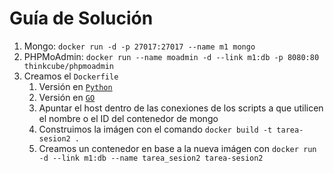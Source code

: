 # Guía de Solución

1. Mongo: `docker run -d -p 27017:27017 --name m1 mongo`
2. PHPMoAdmin: `docker run --name moadmin -d --link m1:db -p 8080:80 thinkcube/phpmoadmin`
3. Creamos el `Dockerfile`
   1. Versión en [`Python`](python/Dockerfile)
   2. Versión en [`GO`](go/Dockerfile)
   3. Apuntar el host dentro de las conexiones de los scripts a que utilicen el nombre o el ID del contenedor de mongo
   4. Construimos la imágen con el comando `docker build -t tarea-sesion2 .`
   5. Creamos un contenedor en base a la nueva imágen con `docker run -d --link m1:db --name tarea_sesion2 tarea-sesion2`
